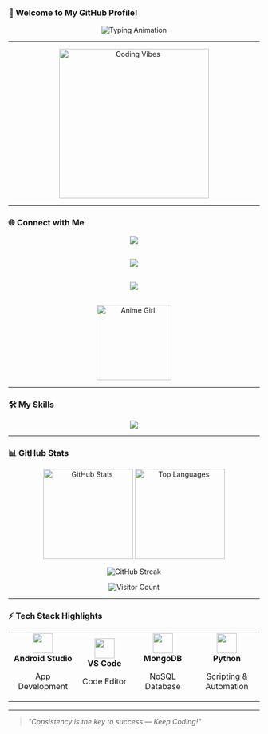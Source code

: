 ### 👋 Welcome to My GitHub Profile!

<p align="center">
  <img src="https://readme-typing-svg.herokuapp.com?font=Fira+Code&size=26&pause=1000&color=FF6347&center=true&vCenter=true&width=600&lines=Hey+there!+I'm+Akshay.;A+Passionate+18-year-old+Coder+from+India.;I+love+Coding%2C+Gaming+and+Music.;Welcome+to+my+Creative+Space!+💻🎮🎧" alt="Typing Animation" />
</p>

---

<p align="center">
  <img src="https://media.giphy.com/media/qgQUggAC3Pfv687qPC/giphy.gif" width="300" alt="Coding Vibes" />
</p>

---

### 🌐 Connect with Me

<p align="center" style="display: flex; flex-direction: column; align-items: center; gap: 30px;">
  <a href="https://t.me/a_kshay904" target="_blank">
    <img src="https://img.shields.io/badge/Telegram-1b77FF?style=for-the-badge&logo=telegram&logoColor=white" />
  </a>
  <a href="https://instagram.com/a_kshay904" target="_blank">
    <img src="https://img.shields.io/badge/Instagram-E4405F?style=for-the-badge&logo=instagram&logoColor=white" />
  </a>
  <a href="https://www.linkedin.com/in/akshay-singh-b06320336?utm_source=share&utm_campaign=share_via&utm_content=profile&utm_medium=android_app" target="_blank">
    <img src="https://img.shields.io/badge/LinkedIn-0077B5?style=for-the-badge&logo=linkedin&logoColor=white" />
  </a>
  <img src="assets/rem-chuunibyou-anime.gif" width="150" alt="Anime Girl" />
</p>


  

---

### 🛠️ My Skills

<p align="center">
  <img src="https://skillicons.dev/icons?i=html,css,js,python,vscode,mongodb,git,github" />
</p>

---

### 📊 GitHub Stats

<p align="center">
  <img src="https://github-readme-stats.vercel.app/api?username=ultroi&show_icons=true&theme=radical&hide_border=true" height="180" alt="GitHub Stats" />
  <img src="https://github-readme-stats.vercel.app/api/top-langs/?username=ultroi&layout=compact&theme=radical&hide_border=true&hide=css" height="180" alt="Top Languages" />
</p>

<p align="center">
  <img src="https://github-readme-streak-stats.herokuapp.com/?user=ultroi&theme=radical&hide_border=true" alt="GitHub Streak" />
</p>

<p align="center">
  <img src="https://visitor-badge.laobi.icu/badge?page_id=ultroi" alt="Visitor Count" />
</p>

---

### ⚡ Tech Stack Highlights

<table align="center">
  <tr>
    <td align="center" width="150">
      <img src="https://skillicons.dev/icons?i=androidstudio" width="40" />
      <br /><b>Android Studio</b>
      <p>App Development</p>
    </td>
    <td align="center" width="150">
      <img src="https://skillicons.dev/icons?i=vscode" width="40" />
      <br /><b>VS Code</b>
      <p>Code Editor</p>
    </td>
    <td align="center" width="150">
      <img src="https://skillicons.dev/icons?i=mongodb" width="40" />
      <br /><b>MongoDB</b>
      <p>NoSQL Database</p>
    </td>
    <td align="center" width="150">
      <img src="https://skillicons.dev/icons?i=python" width="40" />
      <br /><b>Python</b>
      <p>Scripting & Automation</p>
    </td>
  </tr>
</table>

---

> _"Consistency is the key to success — Keep Coding!"_

